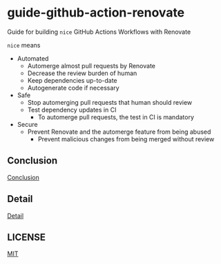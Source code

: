 # guide-github-action-renovate

Guide for building `nice` GitHub Actions Workflows with Renovate

`nice` means

- Automated
  - Automerge almost pull requests by Renovate
  - Decrease the review burden of human
  - Keep dependencies up-to-date
  - Autogenerate code if necessary
- Safe
  - Stop automerging pull requests that human should review
  - Test dependency updates in CI
    - To automerge pull requests, the test in CI is mandatory
- Secure
  - Prevent Renovate and the automerge feature from being abused
    - Prevent malicious changes from being merged without review

## Conclusion

[Conclusion](docs/CONCLUSION.md)

## Detail

[Detail](docs/detail.md)

## LICENSE

[MIT](LICENSE)
